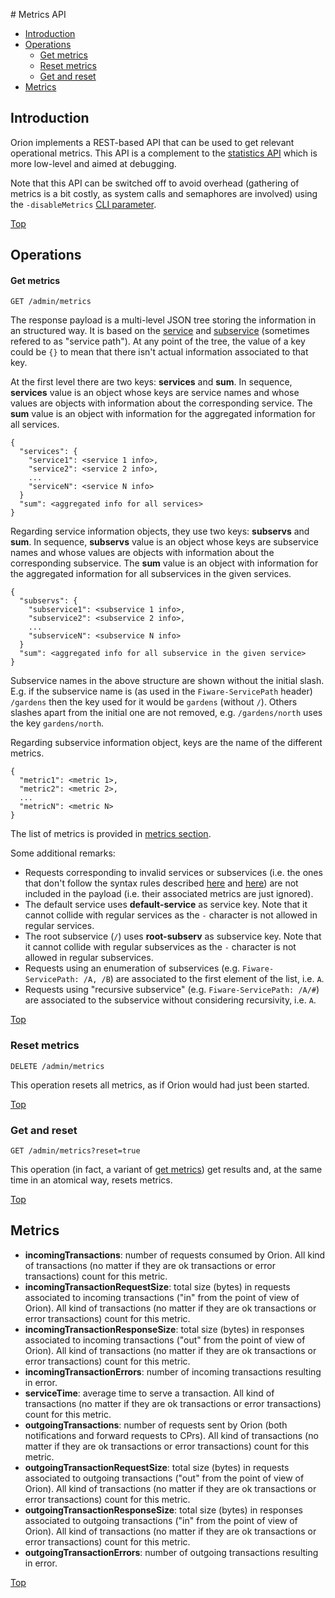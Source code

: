 #<a name="top"></a> Metrics API

* [Introduction](#introduction)
* [Operations](#operations)
    * [Get metrics](#get-metrics)
    * [Reset metrics](#reset-metrics)
    * [Get and reset](#get-and-reset)
* [Metrics](#metrics)

## Introduction

Orion implements a REST-based API that can be used to get relevant operational metrics. This
API is a complement to the [statistics API](statistics.md) which is more low-level and aimed at
debugging.

Note that this API can be switched off to avoid overhead (gathering of metrics is a bit costly,
as system calls and semaphores are involved) using the `-disableMetrics` [CLI parameter](cli.md).

[Top](#top)

## Operations

#### Get metrics

```
GET /admin/metrics
```

The response payload is a multi-level JSON tree storing the information in an structured way. It is
based on the [service](../user/multitenancy.md) and [subservice](../user/service_path.md) (sometimes
refered to as "service path"). At any point of the tree, the value of a key could be `{}` to mean that
there isn't actual information associated to that key.

At the first level there are two keys: **services** and **sum**. In sequence, **services** value is
an object whose keys are service names and whose values are objects with information about the corresponding
service. The **sum** value is an object with information for the aggregated information for all services.

```
{
  "services": {
    "service1": <service 1 info>,
    "service2": <service 2 info>,
    ...
    "serviceN": <service N info>
  }
  "sum": <aggregated info for all services>
}
```

Regarding service information objects, they use two keys: **subservs** and **sum**. In sequence, **subservs**
value is an object whose keys are subservice names and whose values are objects with information about
the corresponding subservice. The **sum** value is an object with information for the aggregated information
for all subservices in the given services.

```
{
  "subservs": {
    "subservice1": <subservice 1 info>,
    "subservice2": <subservice 2 info>,
    ...
    "subserviceN": <subservice N info>
  }
  "sum": <aggregated info for all subservice in the given service>
}
```

Subservice names in the above structure are shown without the initial slash. E.g. if the subservice
name is (as used in the `Fiware-ServicePath` header) `/gardens` then the key used for it would be
`gardens` (without `/`). Others slashes apart from the initial one are not removed, e.g. `/gardens/north`
uses the key `gardens/north`.

Regarding subservice information object, keys are the name of the different metrics.

```
{
  "metric1": <metric 1>,
  "metric2": <metric 2>,
  ...
  "metricN": <metric N>
}
```

The list of metrics is provided in [metrics section](#metrics).

Some additional remarks:

* Requests corresponding to invalid services or subservices (i.e. the ones that don't follow the syntax rules
  described [here](../user/multitenancy.md) and [here](../user/service_path.md)) are not included in the
  payload (i.e. their associated metrics are just ignored).
* The default service uses **default-service** as service key. Note that it cannot collide with
  regular services as the `-` character is not allowed in regular services.
* The root subservice (`/`) uses **root-subserv** as subservice key. Note that it cannot collide
  with regular subservices as the `-` character is not allowed in regular subservices.
* Requests using an enumeration of subservices (e.g. `Fiware-ServicePath: /A, /B`) are associated to the
  first element of the list, i.e. `A`.
* Requests using "recursive subservice" (e.g. `Fiware-ServicePath: /A/#`) are associated to the subservice
  without considering recursivity, i.e. `A`.

[Top](#top)

### Reset metrics

```
DELETE /admin/metrics
```

This operation resets all metrics, as if Orion would had just been started.

[Top](#top)

### Get and reset

```
GET /admin/metrics?reset=true
```

This operation (in fact, a variant of [get metrics](#get-metrics)) get results and, at the same time
in an atomical way, resets metrics.

[Top](#top)

## Metrics

* **incomingTransactions**: number of requests consumed by Orion. All kind of transactions
  (no matter if they are ok transactions or error transactions) count for this metric.
* **incomingTransactionRequestSize**: total size (bytes) in requests associated to incoming transactions
  ("in" from the point of view of Orion). All kind of transactions (no matter if they are ok transactions
  or error transactions) count for this metric.
* **incomingTransactionResponseSize**: total size (bytes) in responses associated to incoming transactions
  ("out" from the point of view of Orion). All kind of transactions (no matter if they are ok transactions
  or error transactions) count for this metric.
* **incomingTransactionErrors**: number of incoming transactions resulting in error.
* **serviceTime**: average time to serve a transaction. All kind of transactions (no matter if they are ok
  transactions or error transactions) count for this metric.
* **outgoingTransactions**: number of requests sent by Orion (both notifications and forward requests to CPrs).
  All kind of transactions (no matter if they are ok transactions or error transactions) count for this metric.
* **outgoingTransactionRequestSize**: total size (bytes) in requests associated to outgoing transactions
  ("out" from the point of view of Orion). All kind of transactions (no matter if they are ok transactions
  or error transactions) count for this metric.
* **outgoingTransactionResponseSize**: total size (bytes) in responses associated to outgoing transactions
  ("in" from the point of view of Orion). All kind of transactions (no matter if they are ok transactions
  or error transactions) count for this metric.
* **outgoingTransactionErrors**: number of outgoing transactions resulting in error.

[Top](#top)

